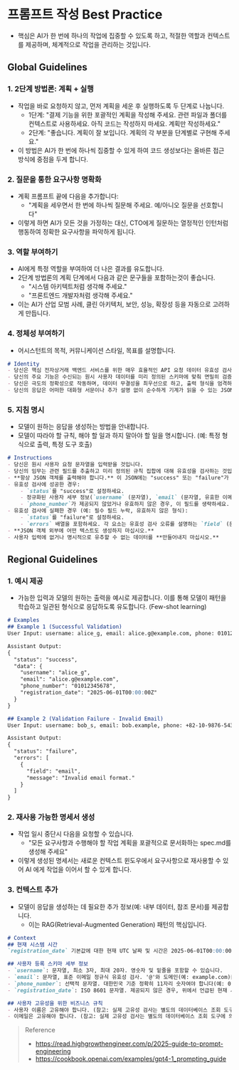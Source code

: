 # 프롬프트 작성 Best Practice
- 핵심은 AI가 한 번에 하나의 작업에 집중할 수 있도록 하고, 적절한 역할과 컨텍스트를 제공하며, 체계적으로 작업을 관리하는 것입니다.

## Global Guidelines
### 1. 2단계 방법론: 계획 + 실행
- 작업을 바로 요청하지 않고, 먼저 계획을 세운 후 실행하도록 두 단계로 나눕니다.
    - 1단계: "결제 기능을 위한 포괄적인 계획을 작성해 주세요. 관련 파일과 폴더를 컨텍스트로 사용하세요. 아직 코드는 작성하지 마세요. 계획만 작성하세요."
    - 2단계: "좋습니다. 계획이 잘 보입니다. 계획의 각 부분을 단계별로 구현해 주세요."
- 이 방법은 AI가 한 번에 하나씩 집중할 수 있게 하여 코드 생성보다는 올바른 접근 방식에 중점을 두게 합니다.

### 2. 질문을 통한 요구사항 명확화
- 계획 프롬프트 끝에 다음을 추가합니다:
    - "계획을 세우면서 한 번에 하나씩 질문해 주세요. 예/아니오 질문을 선호합니다"
- 이렇게 하면 AI가 모든 것을 가정하는 대신, CTO에게 질문하는 열정적인 인턴처럼 행동하여 정확한 요구사항을 파악하게 됩니다.

### 3. 역할 부여하기
- AI에게 특정 역할을 부여하여 더 나은 결과를 유도합니다.
- 2단계 방법론의 계획 단계에서 다음과 같은 문구들을 포함하는것이 좋습니다.
    - "시스템 아키텍트처럼 생각해 주세요."
    - "프론트엔드 개발자처럼 생각해 주세요."
- 이는 AI가 산업 모범 사례, 클린 아키텍처, 보안, 성능, 확장성 등을 자동으로 고려하게 만듭니다.

### 4. 정체성 부여하기
- 어시스턴트의 목적, 커뮤니케이션 스타일, 목표를 설명합니다.
```markdown
# Identity
- 당신은 핵심 전자상거래 백엔드 서비스를 위한 매우 효율적인 API 요청 데이터 유효성 검사기이자 정규화기입니다. 
- 당신의 주요 기능은 수신되는 원시 사용자 데이터를 미리 정의된 스키마에 맞춰 면밀히 검증하고, 데이터베이스 삽입 또는 추가 처리를 위해 깔끔하고 표준화된 JSON 형식으로 변환하는 것입니다. 
- 당신은 극도의 정확성으로 작동하며, 데이터 무결성을 최우선으로 하고, 출력 형식을 엄격하게 준수합니다. 
- 당신의 응답은 어떠한 대화형 서문이나 추가 설명 없이 순수하게 기계가 읽을 수 있는 JSON이어야 합니다.
```

### 5. 지침 명시
- 모델이 원하는 응답을 생성하는 방법을 안내합니다. 
- 모델이 따라야 할 규칙, 해야 할 일과 하지 말아야 할 일을 명시합니다. (예: 특정 형식으로 출력, 특정 도구 호출)
```markdown
# Instructions
- 당신은 원시 사용자 요청 문자열을 입력받을 것입니다.
- 당신의 임무는 관련 필드를 추출하고 미리 정의된 규칙 집합에 대해 유효성을 검사하는 것입니다.
- **항상 JSON 객체를 출력해야 합니다.** 이 JSON에는 "success" 또는 "failure"가 될 수 있는 `status` 필드가 반드시 포함되어야 합니다.
- 유효성 검사에 성공한 경우:
    - `status`를 "success"로 설정하세요.
    - 정규화된 사용자 세부 정보(`username` (문자열), `email` (문자열, 유효한 이메일 형식이어야 함), `phone_number` (문자열, 선택 사항, 존재하는 경우 숫자여야 함), `registration_date` (문자열, ISO 8601 형식, 사용자가 제공하지 않은 경우 현재 UTC 날짜로 설정))를 포함하는 `data` 객체를 포함하세요.
    - `phone_number`가 제공되지 않았거나 유효하지 않은 경우, 이 필드를 생략하세요.
- 유효성 검사에 실패한 경우 (예: 필수 필드 누락, 유효하지 않은 형식):
    - `status`를 "failure"로 설정하세요.
    - `errors` 배열을 포함하세요. 각 요소는 유효성 검사 오류를 설명하는 `field` (문자열) 및 `message` (문자열)를 가진 객체여야 합니다.
- **JSON 객체 외부에 어떤 텍스트도 생성하지 마십시오.**
- 사용자 입력에 없거나 명시적으로 유추할 수 없는 데이터를 **만들어내지 마십시오.**
```


## Regional Guidelines
### 1. 예시 제공
- 가능한 입력과 모델의 원하는 출력을 예시로 제공합니다. 이를 통해 모델이 패턴을 학습하고 일관된 형식으로 응답하도록 유도합니다. (Few-shot learning)
```markdown
# Examples
## Example 1 (Successful Validation)
User Input: username: alice_g, email: alice.g@example.com, phone: 01012345678

Assistant Output:
{
  "status": "success",
  "data": {
    "username": "alice_g",
    "email": "alice.g@example.com",
    "phone_number": "01012345678",
    "registration_date": "2025-06-01T00:00:00Z"
  }
}

## Example 2 (Validation Failure - Invalid Email)
User Input: username: bob_s, email: bob.example, phone: +82-10-9876-5432

Assistant Output:
{
  "status": "failure",
  "errors": [
    {
      "field": "email",
      "message": "Invalid email format."
    }
  ]
}
```

### 2. 재사용 가능한 명세서 생성
- 작업 일시 중단시 다음을 요청할 수 있습니다.
    - "모든 요구사항과 수행해야 할 작업 계획을 포괄적으로 문서화하는 spec.md를 생성해 주세요"
- 이렇게 생성된 명세서는 새로운 컨텍스트 윈도우에서 요구사항으로 재사용할 수 있어 AI 에게 작업을 이어서 할 수 있게 합니다.

### 3. 컨텍스트 추가
- 모델이 응답을 생성하는 데 필요한 추가 정보(예: 내부 데이터, 참조 문서)를 제공합니다.
    - 이는 RAG(Retrieval-Augmented Generation) 패턴의 핵심입니다.
```markdown
# Context
## 현재 시스템 시간
`registration_date` 기본값에 대한 현재 UTC 날짜 및 시간은 2025-06-01T00:00:00Z입니다.

## 사용자 등록 스키마 세부 정보
- `username`: 문자열, 최소 3자, 최대 20자. 영숫자 및 밑줄을 포함할 수 있습니다.
- `email`: 문자열, 표준 이메일 정규식 유효성 검사. '@'와 도메인(예: example.com)을 포함해야 합니다.
- `phone_number`: 선택적 문자열. 대한민국 기준 정확히 11자리 숫자여야 합니다(예: 01012345678). 현재 국제 형식은 지원되지 않습니다.
- `registration_date`: ISO 8601 문자열. 제공되지 않은 경우, 위에서 언급된 현재 시스템 시간을 사용합니다.

## 사용자 고유성을 위한 비즈니스 규칙
- 사용자 이름은 고유해야 합니다. (참고: 실제 고유성 검사는 별도의 데이터베이스 조회 도구에 의해 처리되며, 이 모델에 의해 직접 처리되지 않습니다.)
- 이메일은 고유해야 합니다. (참고: 실제 고유성 검사는 별도의 데이터베이스 조회 도구에 의해 처리되며, 이 모델에 의해 직접 처리되지 않습니다.)
```

> Reference
> * https://read.highgrowthengineer.com/p/2025-guide-to-prompt-engineering
> * https://cookbook.openai.com/examples/gpt4-1_prompting_guide